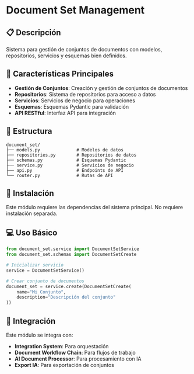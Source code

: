 # Document Set Management

## 📋 Descripción

Sistema para gestión de conjuntos de documentos con modelos, repositorios, servicios y esquemas bien definidos.

## 🚀 Características Principales

- **Gestión de Conjuntos**: Creación y gestión de conjuntos de documentos
- **Repositorios**: Sistema de repositorios para acceso a datos
- **Servicios**: Servicios de negocio para operaciones
- **Esquemas**: Esquemas Pydantic para validación
- **API RESTful**: Interfaz API para integración

## 📁 Estructura

```
document_set/
├── models.py              # Modelos de datos
├── repositories.py        # Repositorios de datos
├── schemas.py             # Esquemas Pydantic
├── service.py             # Servicios de negocio
├── api.py                 # Endpoints de API
└── router.py              # Rutas de API
```

## 🔧 Instalación

Este módulo requiere las dependencias del sistema principal. No requiere instalación separada.

## 💻 Uso Básico

```python
from document_set.service import DocumentSetService
from document_set.schemas import DocumentSetCreate

# Inicializar servicio
service = DocumentSetService()

# Crear conjunto de documentos
document_set = service.create(DocumentSetCreate(
    name="Mi Conjunto",
    description="Descripción del conjunto"
))
```

## 🔗 Integración

Este módulo se integra con:
- **Integration System**: Para orquestación
- **Document Workflow Chain**: Para flujos de trabajo
- **AI Document Processor**: Para procesamiento con IA
- **Export IA**: Para exportación de conjuntos

